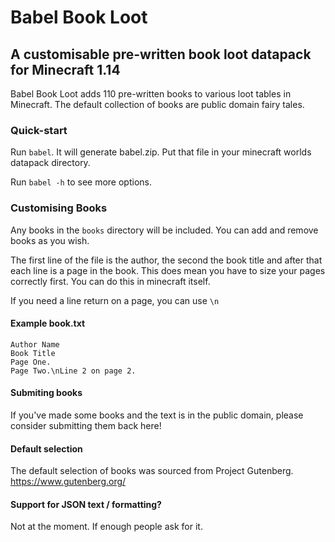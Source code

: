 # Babel Book Loot
## A customisable pre-written book loot datapack for Minecraft 1.14

Babel Book Loot adds 110 pre-written books to various loot tables in Minecraft. The default collection of books are public domain fairy tales.

### Quick-start
Run `babel`. It will generate babel.zip. Put that file in your minecraft worlds datapack directory.

Run `babel -h` to see more options.

### Customising Books
Any books in the `books` directory will be included. You can add and remove books as you wish.

The first line of the file is the author, the second the book title and after that each line is a page in the book. This does mean you have to size your pages correctly first. You can do this in minecraft itself.

If you need a line return on a page, you can use `\n`

#### Example book.txt
```
Author Name
Book Title
Page One.
Page Two.\nLine 2 on page 2.
```

#### Submiting books
If you've made some books and the text is in the public domain, please consider submitting them back here!

#### Default selection
The default selection of books was sourced from Project Gutenberg. https://www.gutenberg.org/

#### Support for JSON text / formatting?
Not at the moment. If enough people ask for it.
